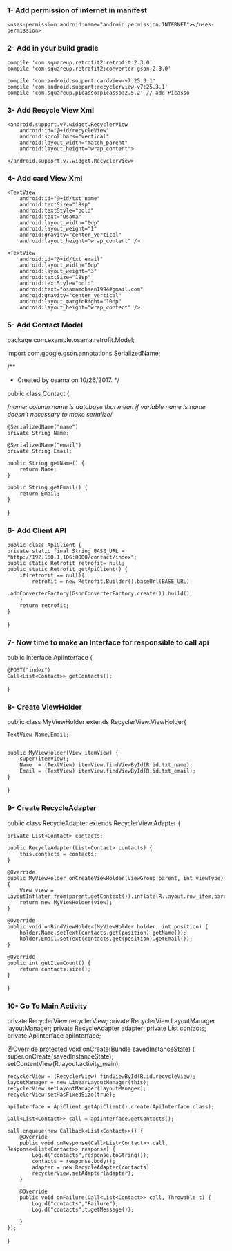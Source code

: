 ### 1-	Add permission of internet in manifest
	<uses-permission android:name="android.permission.INTERNET"></uses-permission>

### 2-	Add in your build gradle
	
	compile 'com.squareup.retrofit2:retrofit:2.3.0'
	compile 'com.squareup.retrofit2:converter-gson:2.3.0'

    compile 'com.android.support:cardview-v7:25.3.1' 
    compile 'com.android.support:recyclerview-v7:25.3.1'
    compile 'com.squareup.picasso:picasso:2.5.2' // add Picasso

### 3-	Add Recycle View Xml
<RelativeLayout xmlns:android="http://schemas.android.com/apk/res/android"
    xmlns:app="http://schemas.android.com/apk/res-auto"
    xmlns:tools="http://schemas.android.com/tools"
    android:layout_width="match_parent"
    android:layout_height="match_parent"
    tools:context="com.example.osama.retrofit.MainActivity">

    <android.support.v7.widget.RecyclerView
        android:id="@+id/recycleView"
        android:scrollbars="vertical"
        android:layout_width="match_parent"
        android:layout_height="wrap_content">

    </android.support.v7.widget.RecyclerView>

</RelativeLayout>

### 4-	Add card View Xml
<?xml version="1.0" encoding="utf-8"?>
<LinearLayout
    xmlns:android="http://schemas.android.com/apk/res/android"
    android:orientation="horizontal"
    android:layout_width="match_parent"
    android:layout_weight="4"
    android:layout_height="80dp"
    >

    <TextView
        android:id="@+id/txt_name"
        android:textSize="18sp"
        android:textStyle="bold"
        android:text="Osama"
        android:layout_width="0dp"
        android:layout_weight="1"
        android:gravity="center_vertical"
        android:layout_height="wrap_content" />

    <TextView
        android:id="@+id/txt_email"
        android:layout_width="0dp"
        android:layout_weight="3"
        android:textSize="18sp"
        android:textStyle="bold"
        android:text="osamamohsen1994#gmail.com"
        android:gravity="center_vertical"
        android:layout_marginRight="10dp"
        android:layout_height="wrap_content" />
    
</LinearLayout>

### 5-	Add Contact Model

package com.example.osama.retrofit.Model;

import com.google.gson.annotations.SerializedName;

/**
 * Created by osama on 10/26/2017.
 */

public class Contact {

/*name: column name is database that mean if variable name is name doesn’t necessary to make serialize*/

    @SerializedName("name") 
    private String Name;

    @SerializedName("email")
    private String Email;

    public String getName() {
        return Name;
    }

    public String getEmail() {
        return Email;
    }
}



### 6-	Add Client API
	public class ApiClient {
    private static final String BASE_URL = "http://192.168.1.106:8000/contact/index";
    public static Retrofit retrofit= null;
    public static Retrofit getApiClient() {
        if(retrofit == null){
            retrofit = new Retrofit.Builder().baseUrl(BASE_URL)
                    .addConverterFactory(GsonConverterFactory.create()).build();
        }
        return retrofit;
    }
}

### 7-	Now time to make an Interface for responsible to call api
public interface ApiInterface {

    @POST("index")
    Call<List<Contact>> getContacts();
}


### 8-	Create ViewHolder

public class MyViewHolder extends RecyclerView.ViewHolder{

    TextView Name,Email;


    public MyViewHolder(View itemView) {
        super(itemView);
        Name  = (TextView) itemView.findViewById(R.id.txt_name);
        Email = (TextView) itemView.findViewById(R.id.txt_email);
    }
}


### 9-	Create RecycleAdapter
public class RecycleAdapter extends RecyclerView.Adapter<MyViewHolder> {

    private List<Contact> contacts;

    public RecycleAdapter(List<Contact> contacts) {
        this.contacts = contacts;
    }

    @Override
    public MyViewHolder onCreateViewHolder(ViewGroup parent, int viewType) {
        View view = LayoutInflater.from(parent.getContext()).inflate(R.layout.row_item,parent,false);
        return new MyViewHolder(view);
    }

    @Override
    public void onBindViewHolder(MyViewHolder holder, int position) {
        holder.Name.setText(contacts.get(position).getName());
        holder.Email.setText(contacts.get(position).getEmail());
    }

    @Override
    public int getItemCount() {
        return contacts.size();
    }

}

### 10-	Go To Main Activity
private RecyclerView recyclerView;
private RecyclerView.LayoutManager layoutManager;
private RecycleAdapter adapter;
private List<Contact> contacts;
private ApiInterface apiInterface;

@Override
protected void onCreate(Bundle savedInstanceState) {
    super.onCreate(savedInstanceState);
    setContentView(R.layout.activity_main);

    recyclerView = (RecyclerView) findViewById(R.id.recycleView);
    layoutManager = new LinearLayoutManager(this);
    recyclerView.setLayoutManager(layoutManager);
    recyclerView.setHasFixedSize(true);

    apiInterface = ApiClient.getApiClient().create(ApiInterface.class);

    Call<List<Contact>> call = apiInterface.getContacts();

    call.enqueue(new Callback<List<Contact>>() {
        @Override
        public void onResponse(Call<List<Contact>> call, Response<List<Contact>> response) {
            Log.d("contacts",response.toString());
            contacts = response.body();
            adapter = new RecycleAdapter(contacts);
            recyclerView.setAdapter(adapter);
        }

        @Override
        public void onFailure(Call<List<Contact>> call, Throwable t) {
            Log.d("contacts","Failure");
            Log.d("contacts",t.getMessage());

        }
    });
}

